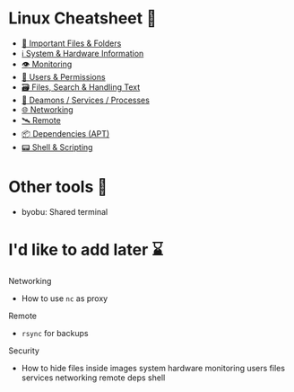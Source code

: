 # Linux Cheatsheet 🐧

- [📁 Important Files & Folders](content/important/README.md)
- [ℹ System & Hardware Information](content/README.md/system)
- [👁 Monitoring](content/monitoring/README.md)
- [👥 Users & Permissions](content/users/README.md)
- [🗃 Files, Search & Handling Text](content/files/README.md)
- [👹 Deamons / Services / Processes](content/services/README.md)
- [🌐 Networking](content/networking/README.md)
- [🛰 Remote](content/remote/README.md)
- [📦 Dependencies (APT)](content/deps/README.md)
- [📟 Shell & Scripting](content/shell/README.md)

# Other tools 🧰
- byobu: Shared terminal

# I'd like to add later ⌛

Networking
- How to use `nc` as proxy

Remote
- `rsync` for backups

Security
- How to hide files inside images
system hardware monitoring users files services networking remote deps shell